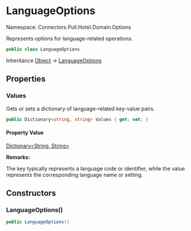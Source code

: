 # LanguageOptions

Namespace: Connectors.Pull.Hotel.Domain.Options

Represents options for language-related operations.

```csharp
public class LanguageOptions
```

Inheritance [Object](https://docs.microsoft.com/en-us/dotnet/api/system.object) → [LanguageOptions](./connectors.pull.hotel.domain.options.languageoptions)

## Properties

### **Values**

Gets or sets a dictionary of language-related key-value pairs.

```csharp
public Dictionary<string, string> Values { get; set; }
```

#### Property Value

[Dictionary\<String, String\>](https://docs.microsoft.com/en-us/dotnet/api/system.collections.generic.dictionary-2)<br />

**Remarks:**

The key typically represents a language code or identifier,
 while the value represents the corresponding language name or setting.

## Constructors

### **LanguageOptions()**

```csharp
public LanguageOptions()
```
